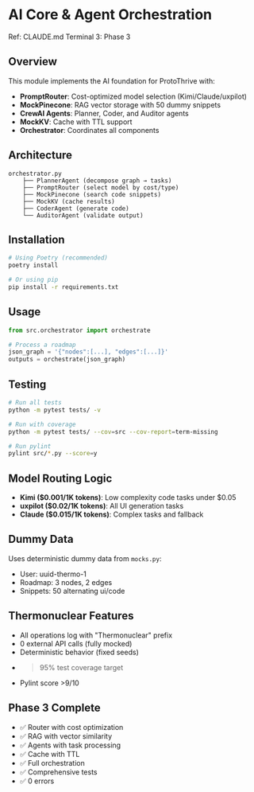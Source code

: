 # AI Core & Agent Orchestration

Ref: CLAUDE.md Terminal 3: Phase 3

## Overview

This module implements the AI foundation for ProtoThrive with:
- **PromptRouter**: Cost-optimized model selection (Kimi/Claude/uxpilot)
- **MockPinecone**: RAG vector storage with 50 dummy snippets
- **CrewAI Agents**: Planner, Coder, and Auditor agents
- **MockKV**: Cache with TTL support
- **Orchestrator**: Coordinates all components

## Architecture

```
orchestrator.py
    ├── PlannerAgent (decompose graph → tasks)
    ├── PromptRouter (select model by cost/type)
    ├── MockPinecone (search code snippets)
    ├── MockKV (cache results)
    ├── CoderAgent (generate code)
    └── AuditorAgent (validate output)
```

## Installation

```bash
# Using Poetry (recommended)
poetry install

# Or using pip
pip install -r requirements.txt
```

## Usage

```python
from src.orchestrator import orchestrate

# Process a roadmap
json_graph = '{"nodes":[...], "edges":[...]}'
outputs = orchestrate(json_graph)
```

## Testing

```bash
# Run all tests
python -m pytest tests/ -v

# Run with coverage
python -m pytest tests/ --cov=src --cov-report=term-missing

# Run pylint
pylint src/*.py --score=y
```

## Model Routing Logic

- **Kimi ($0.001/1K tokens)**: Low complexity code tasks under $0.05
- **uxpilot ($0.02/1K tokens)**: All UI generation tasks
- **Claude ($0.015/1K tokens)**: Complex tasks and fallback

## Dummy Data

Uses deterministic dummy data from `mocks.py`:
- User: uuid-thermo-1
- Roadmap: 3 nodes, 2 edges
- Snippets: 50 alternating ui/code

## Thermonuclear Features

- All operations log with "Thermonuclear" prefix
- 0 external API calls (fully mocked)
- Deterministic behavior (fixed seeds)
- >95% test coverage target
- Pylint score >9/10

## Phase 3 Complete
- ✅ Router with cost optimization
- ✅ RAG with vector similarity
- ✅ Agents with task processing
- ✅ Cache with TTL
- ✅ Full orchestration
- ✅ Comprehensive tests
- ✅ 0 errors